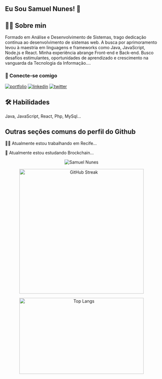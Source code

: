 ## Eu Sou Samuel Nunes! 👋

## 👩‍💻 Sobre min
Formado em Análise e Desenvolvimento de Sistemas, trago dedicação contínua ao desenvolvimento de sistemas web. A busca por aprimoramento levou à maestria em linguagens e frameworks como Java, JavaScript, Node.js e React. Minha experiência abrange Front-end e Back-end. Busco desafios estimulantes, oportunidades de aprendizado e crescimento na vanguarda da Tecnologia da Informação....  
    
### 🔗 Conecte-se comigo  
[![portfolio](https://img.shields.io/badge/my_portfolio-1DA1F2?style=for-the-badge&logo=ko-fi&logoColor=white)](https://samuelikz.com.br/)
[![linkedin](https://img.shields.io/badge/linkedin-0A66C2?style=for-the-badge&logo=linkedin&logoColor=white)](https://www.linkedin.com/in/samuel-nunes-da-silva-057899133/)
[![twitter](https://img.shields.io/badge/github-000?style=for-the-badge&logo=github&logoColor=white)](https://github.com/samueliikz/)  
    
## 🛠 Habilidades  
Java, JavaScript, React, Php, MySql...  
    
## Outras seções comuns do perfil do Github
👩‍💻 Atualmente estou trabalhando em Recife...
    
🧠 Atualmente estou estudando Brockchain...

<p align="center"> 
  <img src="https://komarev.com/ghpvc/?username=samuelikz" alt="Samuel Nunes" />
</p>

<p align="center">
    <img width="410px" src="https://streak-stats.demolab.com?user=samuelikz&theme=dark&locale=pt_BR" alt="GitHub Streak">
</p>

<p align="center">
  <img width="410px" height="250px" src="https://github-readme-stats-git-masterrstaa-rickstaa.vercel.app/api/top-langs/?username=samuelikz&layout=compact&bg_color=151515&border_color=FFF&title_color=FFF&text_color=FFF&" alt="Top Langs">
</p>
